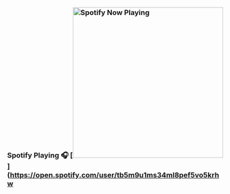 ### Spotify Playing 🎧 [<img src="https://spotify-readme-liart-seven.vercel.app//api/spotify-playing" alt="Spotify Now Playing" width="350" />](https://open.spotify.com/user/tb5m9u1ms34ml8pef5vo5krhw
